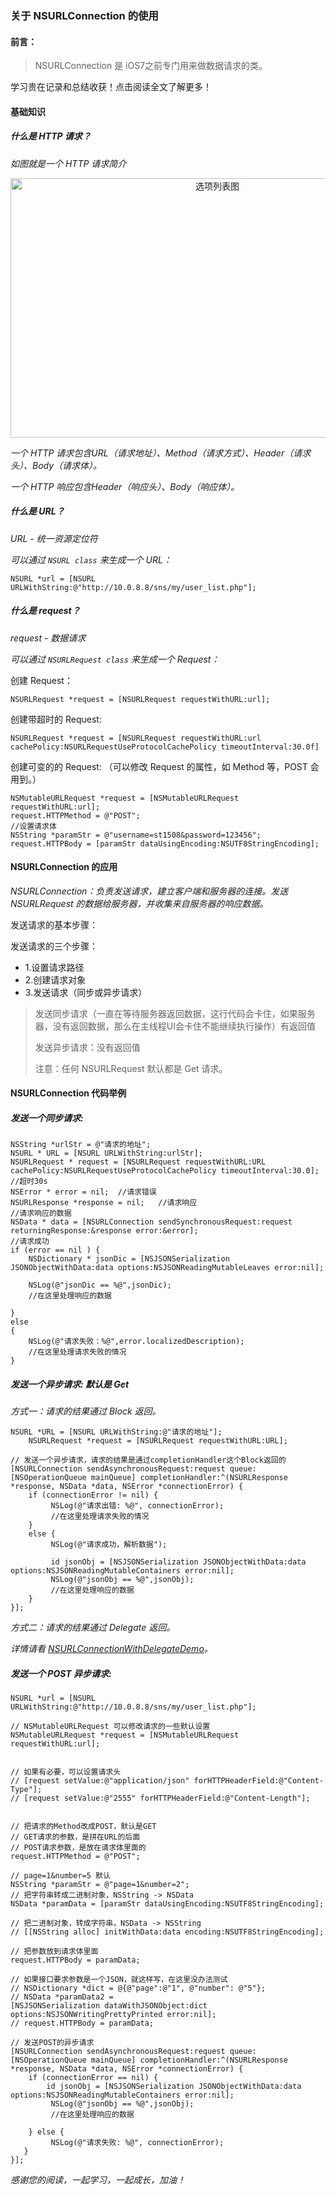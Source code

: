### 关于 NSURLConnection 的使用

#### 前言：

> NSURLConnection 是 iOS7之前专门用来做数据请求的类。

学习贵在记录和总结收获！点击阅读全文了解更多！　　

#### 基础知识

##### 什么是 HTTP 请求？

*如图就是一个 HTTP 请求简介*

<div align=center>
<img src="http://7xvffo.com1.z0.glb.clouddn.com/httpRequest.png" width="646" height="415" alt="选项列表图"/>
</div>

*一个 HTTP 请求包含URL（请求地址）、Method（请求方式）、Header（请求头）、Body（请求体）。*

*一个 HTTP 响应包含Header（响应头）、Body（响应体）。*

##### 什么是 URL？

*URL - 统一资源定位符*

*可以通过 `NSURL class` 来生成一个 URL：*

```objc
NSURL *url = [NSURL URLWithString:@"http://10.0.8.8/sns/my/user_list.php"];
```
##### 什么是 request？

*request - 数据请求*

*可以通过 `NSURLRequest class` 来生成一个 Request：*

创建 Request：

```objc
NSURLRequest *request = [NSURLRequest requestWithURL:url];
```

创建带超时的 Request:

```objc
NSURLRequest *request = [NSURLRequest requestWithURL:url cachePolicy:NSURLRequestUseProtocolCachePolicy timeoutInterval:30.0f]
```

创建可变的的 Request: （可以修改 Request 的属性，如 Method 等，POST 会用到。）

```objc
NSMutableURLRequest *request = [NSMutableURLRequest requestWithURL:url];
request.HTTPMethod = @"POST";
//设置请求体
NSString *paramStr = @"username=st1508&password=123456";
request.HTTPBody = [paramStr dataUsingEncoding:NSUTF8StringEncoding];
```

#### NSURLConnection 的应用

*NSURLConnection：负责发送请求，建立客户端和服务器的连接。发送 NSURLRequest 的数据给服务器，并收集来自服务器的响应数据。*

发送请求的基本步骤：

发送请求的三个步骤：

* 1.设置请求路径
* 2.创建请求对象
* 3.发送请求（同步或异步请求）

> 发送同步请求（一直在等待服务器返回数据，这行代码会卡住，如果服务器，没有返回数据，那么在主线程UI会卡住不能继续执行操作）有返回值
> 
> 发送异步请求：没有返回值
> 
> 注意：任何 NSURLRequest 默认都是 Get 请求。

#### NSURLConnection 代码举例

##### 发送一个同步请求:

```objc
NSString *urlStr = @"请求的地址";
NSURL * URL = [NSURL URLWithString:urlStr];
NSURLRequest * request = [NSURLRequest requestWithURL:URL cachePolicy:NSURLRequestUseProtocolCachePolicy timeoutInterval:30.0];  //超时30s
NSError * error = nil;  //请求错误
NSURLResponse *response = nil;   //请求响应
//请求响应的数据
NSData * data = [NSURLConnection sendSynchronousRequest:request returningResponse:&response error:&error];
//请求成功
if (error == nil ) {
    NSDictionary * jsonDic = [NSJSONSerialization JSONObjectWithData:data options:NSJSONReadingMutableLeaves error:nil];
        
    NSLog(@"jsonDic == %@",jsonDic);
    //在这里处理响应的数据
			
}
else
{
    NSLog(@"请求失败：%@",error.localizedDescription);
	//在这里处理请求失败的情况
}
```

##### 发送一个异步请求: 默认是 Get

*方式一：请求的结果通过 Block 返回。*

```objc
NSURL *URL = [NSURL URLWithString:@"请求的地址"];
    NSURLRequest *request = [NSURLRequest requestWithURL:URL];
    
// 发送一个异步请求，请求的结果是通过completionHandler这个Block返回的
[NSURLConnection sendAsynchronousRequest:request queue:[NSOperationQueue mainQueue] completionHandler:^(NSURLResponse *response, NSData *data, NSError *connectionError) {
    if (connectionError != nil) {
         NSLog(@"请求出错: %@", connectionError);
         //在这里处理请求失败的情况
    }
    else {
         NSLog(@"请求成功，解析数据");
            
         id jsonObj = [NSJSONSerialization JSONObjectWithData:data options:NSJSONReadingMutableContainers error:nil];
         NSLog(@"jsonObj == %@",jsonObj);
         //在这里处理响应的数据    
    }
}];

```

*方式二：请求的结果通过 Delegate 返回。*

*详情请看 [NSURLConnectionWithDelegateDemo](https://github.com/YinjunXi/NSURLConnectionWithDelegateDemo)。*

##### 发送一个 POST 异步请求: 

```objc
NSURL *url = [NSURL URLWithString:@"http://10.0.8.8/sns/my/user_list.php"];
    
// NSMutableURLRequest 可以修改请求的一些默认设置
NSMutableURLRequest *request = [NSMutableURLRequest requestWithURL:url];
    

// 如果有必要，可以设置请求头
// [request setValue:@"application/json" forHTTPHeaderField:@"Content-Type"];
// [request setValue:@"2555" forHTTPHeaderField:@"Content-Length"];

    
// 把请求的Method改成POST，默认是GET
// GET请求的参数，是拼在URL的后面
// POST请求参数，是放在请求体里面的
request.HTTPMethod = @"POST";
    
// page=1&number=5 默认
NSString *paramStr = @"page=1&number=2";
// 把字符串转成二进制对象，NSString -> NSData
NSData *paramData = [paramStr dataUsingEncoding:NSUTF8StringEncoding];
    
// 把二进制对象，转成字符串，NSData -> NSString
// [[NSString alloc] initWithData:data encoding:NSUTF8StringEncoding];
    
// 把参数放到请求体里面
request.HTTPBody = paramData;
    
// 如果接口要求参数是一个JSON，就这样写，在这里没办法测试
// NSDictionary *dict = @{@"page":@"1", @"number": @"5"};
// NSData *paramData2 =
[NSJSONSerialization dataWithJSONObject:dict options:NSJSONWritingPrettyPrinted error:nil];
// request.HTTPBody = paramData;

// 发送POST的异步请求
[NSURLConnection sendAsynchronousRequest:request queue:[NSOperationQueue mainQueue] completionHandler:^(NSURLResponse *response, NSData *data, NSError *connectionError) {
    if (connectionError == nil) {
        id jsonObj = [NSJSONSerialization JSONObjectWithData:data options:NSJSONReadingMutableContainers error:nil];
         NSLog(@"jsonObj == %@",jsonObj);
         //在这里处理响应的数据
         
    } else {
         NSLog(@"请求失败: %@", connectionError);
   }
}];
```

*感谢您的阅读，一起学习，一起成长，加油！*
